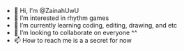 - 👋 Hi, I’m @ZainahUwU
- 👀 I’m interested in rhythm games
- 🌱 I’m currently learning coding, editing, drawing, and etc
- 💞️ I’m looking to collaborate on everyone ^^
- 📫 How to reach me is a a secret for now 

<!---
ZainahUwU/ZainahUwU is a ✨ special ✨ repository because its `README.md` (this file) appears on your GitHub profile.
You can click the Preview link to take a look at your changes.
--->
